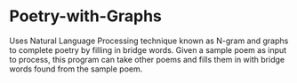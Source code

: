 # Poetry-with-Graphs

Uses Natural Language Processing technique known as N-gram and graphs to complete poetry by filling in bridge words.
Given a sample poem as input to process, this program can take other poems and fills them in with bridge words found from the sample poem.
